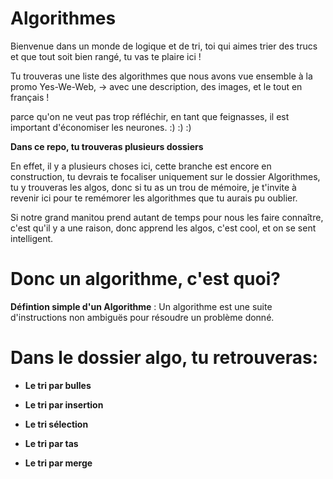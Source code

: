 # Algorithmes

Bienvenue dans un monde de logique et de tri, toi qui aimes trier des trucs et que tout soit bien rangé, tu vas te plaire ici !

Tu trouveras une liste des algorithmes que nous avons vue ensemble à la promo Yes-We-Web, 
-> avec une description, des images, et le tout en français !

parce qu'on ne veut pas trop réfléchir, en tant que feignasses, il est important d'économiser les neurones. :) :) :)



**Dans ce repo, tu trouveras plusieurs dossiers**

En effet, il y a plusieurs choses ici, cette branche est encore en construction, tu devrais te focaliser uniquement sur le dossier Algorithmes, tu y trouveras les algos, donc si tu as un trou de mémoire, je t'invite à revenir ici pour te remémorer les algorithmes que tu aurais pu oublier.

Si notre grand manitou prend autant de temps pour nous les faire connaître, c'est qu'il y a une raison, donc apprend les algos, c'est cool, et on se sent intelligent.



# Donc un algorithme, c'est quoi?

**Défintion simple d'un Algorithme** : Un algorithme est une suite d'instructions non ambiguës pour résoudre un problème donné.



# Dans le dossier algo, tu retrouveras:

* **Le tri par bulles**

* **Le tri par insertion**

* **Le tri sélection**

* **Le tri par tas**

* **Le tri par merge**

